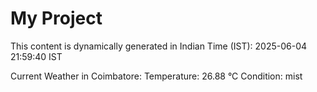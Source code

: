 # My Project

This content is dynamically generated in Indian Time (IST): 2025-06-04 21:59:40 IST


Current Weather in Coimbatore:
Temperature: 26.88 °C
Condition: mist
